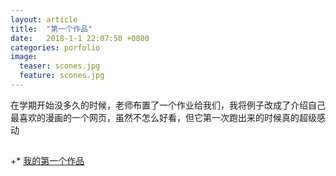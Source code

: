 ```yaml
---
layout: article
title:  "第一个作品"
date:   2018-1-1 22:07:50 +0800
categories: porfolio
image:
  teaser: scones.jpg
  feature: scones.jpg
---
```

在学期开始没多久的时候，老师布置了一个作业给我们，我将例子改成了介绍自己最喜欢的漫画的一个网页，虽然不怎么好看，但它第一次跑出来的时候真的超级感动
##
 
+* [我的第一个作品](https://zhengtingeing.github.io/porfolio/diyigezuopin-master/index.html)